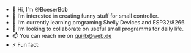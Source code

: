 - 👋 Hi, I’m @BoeserBob
- 👀 I’m interested in creating funny stuff for small controller.
- 🌱 I’m currently learning programing Shelly Devices and ESP32/8266
- 💞️ I’m looking to collaborate on useful small programms for daily life.
- 📫 You can reach me on quirb@web.de
- ⚡ Fun fact: 

<!---
BoeserBob/BoeserBob is a ✨ special ✨ repository because its `README.md` (this file) appears on your GitHub profile.
You can click the Preview link to take a look at your changes.
--->

